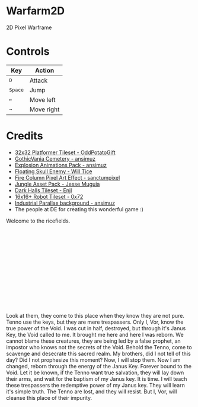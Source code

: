 # Warfarm2D
2D Pixel Warframe

# Controls
|Key                |Action    |
|-------------------|----------|
|<kbd>D</kbd>       |Attack    |
|<kbd>Space</kb>    |Jump      |
|<kbd>&#8592;</kbd> |Move left |
|<kbd>&#8594;</kbd> |Move right|

# Credits
- [32x32 Platformer Tileset - OddPotatoGift](https://oddpotatogift.itch.io/32x32-platformer)
- [GothicVania Cemetery - ansimuz](https://ansimuz.itch.io/gothicvania-cemetery)
- [Explosion Animations Pack - ansimuz](https://ansimuz.itch.io/explosion-animations-pack)
- [Floating Skull Enemy - Will Tice](https://untiedgames.itch.io/floating-skull-enemy)
- [Fire Column Pixel Art Effect - sanctumpixel](https://sanctumpixel.itch.io/fire-column-pixel-art-effect)
- [Jungle Asset Pack - Jesse Muguia](https://jesse-m.itch.io/jungle-pack)
- [Dark Halls Tileset - Enjl](https://enjl.itch.io/tileset-dark-halls)
- [16x16+ Robot Tileset - 0x72](https://0x72.itch.io/16x16-robot-tileset)
- [Industrial Parallax background - ansimuz](https://ansimuz.itch.io/industrial-parallax-background)
- The people at DE for creating this wonderful game :)

Welcome to the ricefields.
\
\
\
\
\
\
\
\
\
\
\
\
\
\
\
Look at them, they come to this place when they know they are not pure. Tenno use the keys, but they are mere trespassers. Only I, Vor, know the true power of the Void. I was cut in half, destroyed, but through it's Janus Key, the Void called to me. It brought me here and here I was reborn. We cannot blame these creatures, they are being led by a false prophet, an impostor who knows not the secrets of the Void. Behold the Tenno, come to scavenge and desecrate this sacred realm. My brothers, did I not tell of this day? Did I not prophesize this moment? Now, I will stop them. Now I am changed, reborn through the energy of the Janus Key. Forever bound to the Void. Let it be known, if the Tenno want true salvation, they will lay down their arms, and wait for the baptism of my Janus key. It is time. I will teach these trespassers the redemptive power of my Janus key. They will learn it's simple truth. The Tenno are lost, and they will resist. But I, Vor, will cleanse this place of their impurity.
